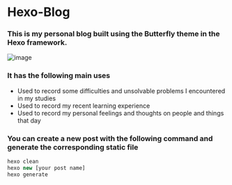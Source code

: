 # Hexo-Blog
### This is my personal blog built using the Butterfly theme in the Hexo framework. 

![image](https://github.com/Yellowweii/Hexo-Blog/assets/138266079/c081ff05-db55-4d1d-bfa7-790928091903)

### It has the following main uses
- Used to record some difficulties and unsolvable problems I encountered in my studies
- Used to record my recent learning experience
- Used to record my personal feelings and thoughts on people and things that day

### You can create a new post with the following command and generate the corresponding static file
```javascript
hexo clean
hexo new [your post name]
hexo generate
```

